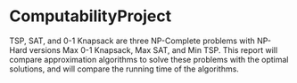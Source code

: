 # ComputabilityProject
TSP, SAT, and 0-1 Knapsack are three NP-Complete problems with NP- Hard versions Max 0-1 Knapsack, Max SAT, and Min TSP. This report will compare approximation algorithms to solve these problems with the optimal solutions, and will compare the running time of the algorithms.
